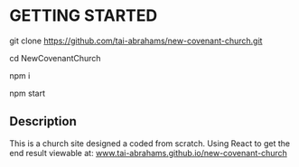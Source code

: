 <h1> GETTING STARTED</h1>

git clone https://github.com/tai-abrahams/new-covenant-church.git

cd NewCovenantChurch

npm i

npm start


<h2>Description</h2>

This is a church site designed a coded from scratch. Using React to get the end result viewable at:
www.tai-abrahams.github.io/new-covenant-church
